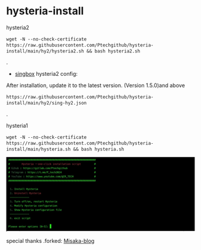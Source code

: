 # hysteria-install

 hysteria2

```
wget -N --no-check-certificate https://raw.githubusercontent.com/Ptechgithub/hysteria-install/main/hy2/hysteria2.sh && bash hysteria2.sh
```


.
- [singbox](https://github.com/SagerNet/sing-box/releases/tag/v1.4.1) hysteria2 config:

After installation, update it to the latest version.  (Version 1.5.0)and above

```
https://raw.githubusercontent.com/Ptechgithub/hysteria-install/main/hy2/sing-hy2.json
```

.
  
 hysteria1

```
wget -N --no-check-certificate https://raw.githubusercontent.com/Ptechgithub/hysteria-install/main/hysteria.sh && bash hysteria.sh
```
![1](https://raw.githubusercontent.com/Ptechgithub/hysteria-install/main/media/1.jpg)


special thanks .forked: [Misaka-blog](https://github.com/Misaka-blog)

